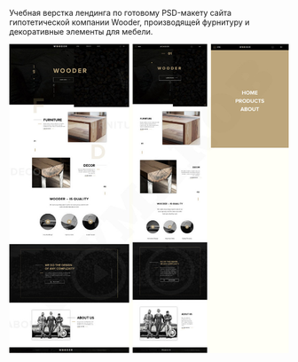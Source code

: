 Учебная верстка лендинга по готовому PSD-макету сайта гипотетической компании Wooder, производящей фурнитуру и декоративные элементы для мебели. 

![Скриншот](screenshot.jpg)
